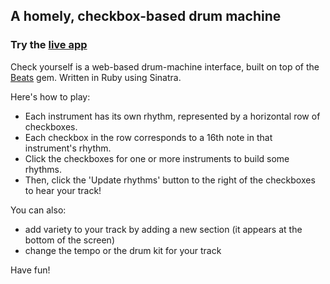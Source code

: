## A homely, checkbox-based drum machine 

### Try the [live app](https://check-yourself.herokuapp.com/)

Check yourself is a web-based drum-machine interface, built on top of the [Beats](https://github.com/jstrait/beats) gem.
Written in Ruby using Sinatra. 

Here's how to play:

- Each instrument has its own rhythm, represented by a horizontal row of checkboxes.
- Each checkbox in the row corresponds to a 16th note in that instrument's rhythm.
- Click the checkboxes for one or more instruments to build some rhythms.
- Then, click the 'Update rhythms' button to the right of the checkboxes to hear your track!

You can also:

- add variety to your track by adding a new section (it appears at the bottom of the screen)
- change the tempo or the drum kit for your track

Have fun!

